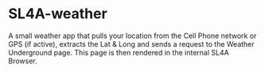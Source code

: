 SL4A-weather
============

A small weather app that pulls your location from the Cell Phone network or GPS (if active), extracts the Lat & Long and sends a request to the Weather Underground page.  This page is then rendered in the internal SL4A Browser.
